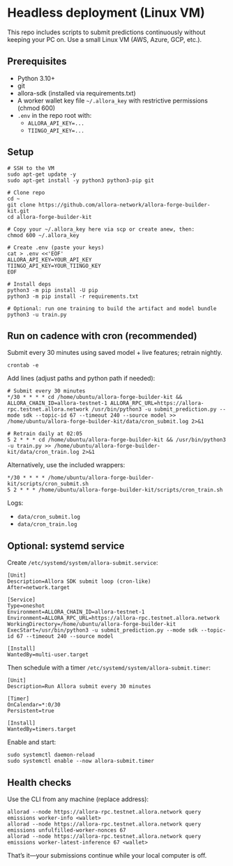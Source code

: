# Headless deployment (Linux VM)

This repo includes scripts to submit predictions continuously without keeping your PC on. Use a small Linux VM (AWS, Azure, GCP, etc.).

## Prerequisites
- Python 3.10+
- git
- allora-sdk (installed via requirements.txt)
- A worker wallet key file `~/.allora_key` with restrictive permissions (chmod 600)
- `.env` in the repo root with:
  - `ALLORA_API_KEY=...`
  - `TIINGO_API_KEY=...`

## Setup
```
# SSH to the VM
sudo apt-get update -y
sudo apt-get install -y python3 python3-pip git

# Clone repo
cd ~
git clone https://github.com/allora-network/allora-forge-builder-kit.git
cd allora-forge-builder-kit

# Copy your ~/.allora_key here via scp or create anew, then:
chmod 600 ~/.allora_key

# Create .env (paste your keys)
cat > .env <<'EOF'
ALLORA_API_KEY=YOUR_API_KEY
TIINGO_API_KEY=YOUR_TIINGO_KEY
EOF

# Install deps
python3 -m pip install -U pip
python3 -m pip install -r requirements.txt

# Optional: run one training to build the artifact and model bundle
python3 -u train.py
```

## Run on cadence with cron (recommended)
Submit every 30 minutes using saved model + live features; retrain nightly.
```
crontab -e
```
Add lines (adjust paths and python path if needed):
```
# Submit every 30 minutes
*/30 * * * * cd /home/ubuntu/allora-forge-builder-kit && ALLORA_CHAIN_ID=allora-testnet-1 ALLORA_RPC_URL=https://allora-rpc.testnet.allora.network /usr/bin/python3 -u submit_prediction.py --mode sdk --topic-id 67 --timeout 240 --source model >> /home/ubuntu/allora-forge-builder-kit/data/cron_submit.log 2>&1

# Retrain daily at 02:05
5 2 * * * cd /home/ubuntu/allora-forge-builder-kit && /usr/bin/python3 -u train.py >> /home/ubuntu/allora-forge-builder-kit/data/cron_train.log 2>&1
```

Alternatively, use the included wrappers:
```
*/30 * * * * /home/ubuntu/allora-forge-builder-kit/scripts/cron_submit.sh
5 2 * * * /home/ubuntu/allora-forge-builder-kit/scripts/cron_train.sh
```

Logs:
- `data/cron_submit.log`
- `data/cron_train.log`

## Optional: systemd service
Create `/etc/systemd/system/allora-submit.service`:
```
[Unit]
Description=Allora SDK submit loop (cron-like)
After=network.target

[Service]
Type=oneshot
Environment=ALLORA_CHAIN_ID=allora-testnet-1
Environment=ALLORA_RPC_URL=https://allora-rpc.testnet.allora.network
WorkingDirectory=/home/ubuntu/allora-forge-builder-kit
ExecStart=/usr/bin/python3 -u submit_prediction.py --mode sdk --topic-id 67 --timeout 240 --source model

[Install]
WantedBy=multi-user.target
```
Then schedule with a timer `/etc/systemd/system/allora-submit.timer`:
```
[Unit]
Description=Run Allora submit every 30 minutes

[Timer]
OnCalendar=*:0/30
Persistent=true

[Install]
WantedBy=timers.target
```
Enable and start:
```
sudo systemctl daemon-reload
sudo systemctl enable --now allora-submit.timer
```

## Health checks
Use the CLI from any machine (replace address):
```
allorad --node https://allora-rpc.testnet.allora.network query emissions worker-info <wallet>
allorad --node https://allora-rpc.testnet.allora.network query emissions unfulfilled-worker-nonces 67
allorad --node https://allora-rpc.testnet.allora.network query emissions worker-latest-inference 67 <wallet>
```

That’s it—your submissions continue while your local computer is off.
